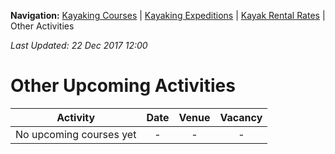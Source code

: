 **Navigation:** [Kayaking Courses](index) &#124; [Kayaking Expeditions](expedition) &#124; [Kayak Rental Rates](rental) &#124; Other Activities

_Last Updated: 22 Dec 2017 12:00_
# Other Upcoming Activities

Activity | Date | Venue | Vacancy
:---:|:---:|:---:|:---:
No upcoming courses yet|-|-|-

